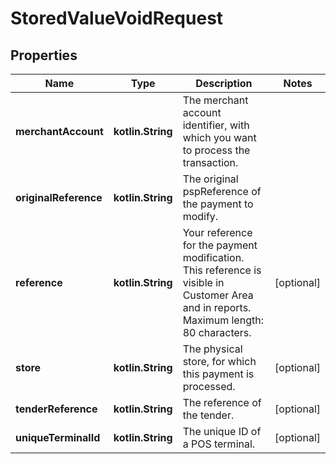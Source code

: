 
# StoredValueVoidRequest

## Properties
Name | Type | Description | Notes
------------ | ------------- | ------------- | -------------
**merchantAccount** | **kotlin.String** | The merchant account identifier, with which you want to process the transaction. | 
**originalReference** | **kotlin.String** | The original pspReference of the payment to modify. | 
**reference** | **kotlin.String** | Your reference for the payment modification. This reference is visible in Customer Area and in reports. Maximum length: 80 characters. |  [optional]
**store** | **kotlin.String** | The physical store, for which this payment is processed. |  [optional]
**tenderReference** | **kotlin.String** | The reference of the tender. |  [optional]
**uniqueTerminalId** | **kotlin.String** | The unique ID of a POS terminal. |  [optional]



